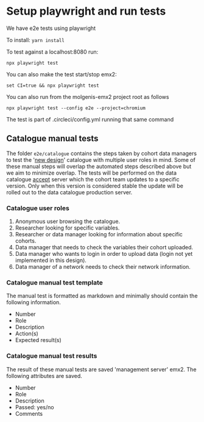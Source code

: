 # Setup playwright and run tests

We have e2e tests using playwright

To install:
```yarn install```

To test against a localhost:8080 run:

```npx playwright test```

You can also make the test start/stop emx2:

```set CI=true && npx playwright test```

You can also run from the molgenis-emx2 project root as follows

```npx playwright test --config e2e --project=chromium```

The test is part of .circleci/config.yml running that same command

## Catalogue manual tests

The folder `e2e/catalogue` contains the steps taken by cohort data managers to test the '[new design](https://data-catalogue.molgeniscloud.org/catalogue/ssr-catalogue)' catalogue with multiple user roles in mind. Some of these manual steps will overlap the automated steps described above but we aim to minimize overlap. The tests will be performed on the data catalogue [accept](https://data-catalogue-acc.molgeniscloud.org/catalogue/catalogue/#/networks-catalogue) server which the cohort team updates to a specific version. Only when this version is considered stable the update will be rolled out to the data catalogue production server.

### Catalogue user roles

1. Anonymous user browsing the catalogue.
2. Researcher looking for specific variables.
3. Researcher or data manager looking for information about specific cohorts.
4. Data manager that needs to check the variables their cohort uploaded.
5. Data manager who wants to login in order to upload data (login not yet implemented in this design).
6. Data manager of a network needs to check their network information.

### Catalogue manual test template

The manual test is formatted as markdown and minimally should contain the following information.

- Number
- Role
- Description
- Action(s)
- Expected result(s)

### Catalogue manual test results

The result of these manual tests are saved 'management server' emx2. The following attributes are saved.

- Number
- Role
- Description
- Passed: yes/no
- Comments
